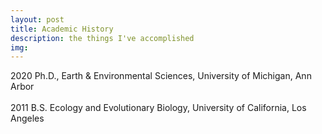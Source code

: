 ```yaml
---
layout: post
title: Academic History
description: the things I've accomplished
img:
---
```


2020		Ph.D., Earth & Environmental Sciences, University of Michigan, Ann Arbor
<br></br>
2011		B.S. Ecology and Evolutionary Biology, University of California, Los Angeles  
